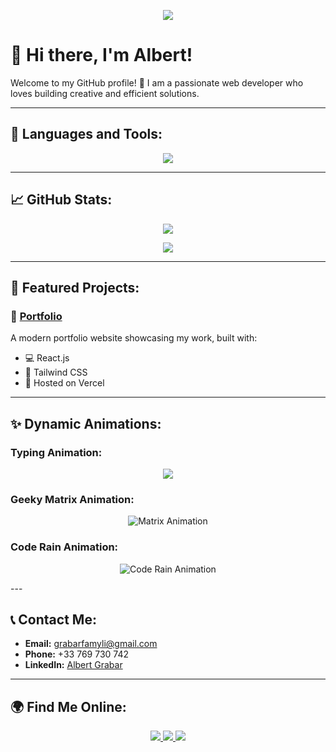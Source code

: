<p align="center">
  <img src="https://readme-typing-svg.herokuapp.com?font=Fira+Code&size=22&pause=2000&color=FF69B4&center=true&width=435&lines=Welcome+to+my+profile!;I+am+a+Web+Developer.;I+love+building+cool+projects!;CContact+me+below+for+collaboration." />
</p>

# 👋 Hi there, I'm **Albert**!  
Welcome to my GitHub profile! 🚀 I am a passionate web developer who loves building creative and efficient solutions.

---

## 🔧 **Languages and Tools:**
<p align="center">
  <img src="https://skillicons.dev/icons?i=js,react,nodejs,html,css,figma,bootstrap,git" />
</p>

---

## 📈 **GitHub Stats:**
<p align="center">
  <img src="https://github-readme-stats.vercel.app/api?username=Grabar001&show_icons=true&theme=radical&hide=prs,issues" />
</p>

<p align="center">
  <img src="https://github-readme-stats.vercel.app/api/top-langs/?username=Grabar001&layout=compact&theme=radical" />
</p>

---

## 🌟 **Featured Projects:**
### 🎨 [Portfolio](https://yourportfolio.com)
A modern portfolio website showcasing my work, built with:
- 💻 React.js
- 🎨 Tailwind CSS
- 🔗 Hosted on Vercel

---

## ✨ **Dynamic Animations:**

### Typing Animation:
<p align="center">
  <img src="https://readme-typing-svg.herokuapp.com?font=Fira+Code&size=22&pause=2000&color=FF69B4&center=true&width=435&lines=I+am+a+Web+Developer!;I+build+cool+projects!;Contact+me+below." />
</p>

### Geeky Matrix Animation:
<p align="center">
  <img src="https://media.giphy.com/media/4oMoIbIQrvCjm/giphy.gif" alt="Matrix Animation" />
</p>

### Code Rain Animation:
<p align="center">
  <img src="https://media.giphy.com/media/VbnUQpnihPSIgIXuZv/giphy.gif" alt="Code Rain Animation" />
</p>
---

## 📞 **Contact Me:**
- **Email:** grabarfamyli@gmail.com  
- **Phone:** +33 769 730 742  
- **LinkedIn:** [Albert Grabar](https://linkedin.com/in/albert-grabar)  

---

## 🌍 **Find Me Online:**
<p align="center">
  <a href="https://linkedin.com/in/albert-grabar">
    <img src="https://img.shields.io/badge/LinkedIn-0077B5?style=for-the-badge&logo=linkedin&logoColor=white" />
  </a>
  <a href="https://twitter.com/yourtwitter">
    <img src="https://img.shields.io/badge/Twitter-1DA1F2?style=for-the-badge&logo=twitter&logoColor=white" />
  </a>
  <a href="https://github.com/Grabar001">
    <img src="https://img.shields.io/badge/GitHub-333?style=for-the-badge&logo=github&logoColor=white" />
  </a>
</p>
